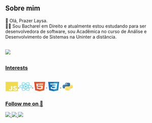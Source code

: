 ## Sobre mim

👋 Olá, Prazer Laysa.
<br>
👩‍💻 Sou Bacharel em Direito e atualmente estou estudando para ser desenvolvedora de software, sou Acadêmica no curso de Análise e Desenvolvimento de Sistemas na Uninter a distância.

<br>

<div align="left">
  <a href="https://github.com/santosdlaysa">
  <img height="180em" src="https://github-readme-stats.vercel.app/api?username=santosdlaysa&show_icons=true&theme=dracula&include_all_commits=true&count_private=true&border_radius=24"/>
</div>

##

### Interests

<div style="display: inline_block"><br>
  <img align="center" alt="laysa-Js" height="30" width="40" src="https://raw.githubusercontent.com/devicons/devicon/master/icons/javascript/javascript-plain.svg">
  <img align="center" alt="laysa-React" height="30" width="40" src="https://raw.githubusercontent.com/devicons/devicon/master/icons/react/react-original.svg">
  <img align="center" alt="laysa-HTML" height="30" width="40" src="https://raw.githubusercontent.com/devicons/devicon/master/icons/html5/html5-original.svg">
  <img align="center" alt="laysa-CSS" height="30" width="40" src="https://raw.githubusercontent.com/devicons/devicon/master/icons/css3/css3-original.svg">
  <img align="center" alt="laysa-Python" height="30" width="40" src="https://raw.githubusercontent.com/devicons/devicon/master/icons/python/python-original.svg">
 </div>

##

### Follow me on 👋

  <div>
  <a href="https://www.linkedin.com/in/laysa-diniz-948864b6" target="_blank">
    <img src="https://img.shields.io/badge/-LinkedIn-%230077B5?style=for-the-badge&logo=linkedin&logoColor=white">
  </a>
    
  <a href="https://www.instagram.com/laysadiniiz/" target="_blank">
    <img src="https://img.shields.io/badge/-Instagram-%23E4405F?style=for-the-badge&logo=instagram&logoColor=white" target="_blank">
  </a>
  
  <a href="mailto:santosdlaysa@gmail.com">
    <img src="https://img.shields.io/badge/-Gmail-%23333?style=for-the-badge&logo=gmail&logoColor=white" target="_blank">
  </a>
</div>
